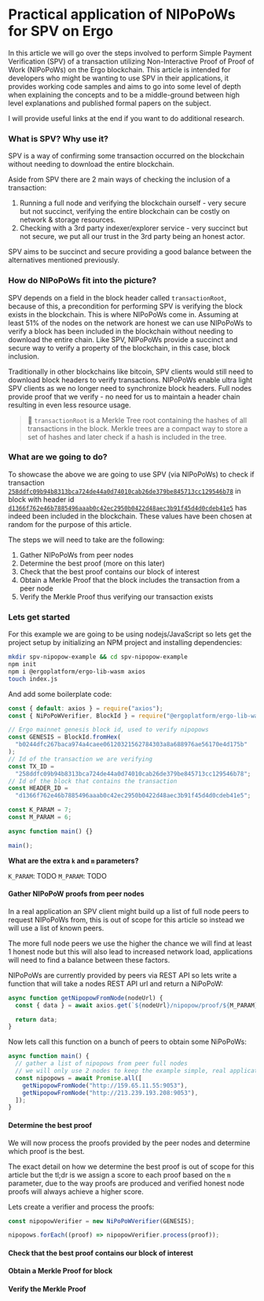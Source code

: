 # Practical application of NIPoPoWs for SPV on Ergo

In this article we will go over the steps involved to perform Simple Payment Verification (SPV) of a transaction utilizing Non-Interactive Proof of Proof of Work (NIPoPoWs) on the Ergo blockchain. This article is intended for developers who might be wanting to use SPV in their applications, it provides working code samples and aims to go into some level of depth when explaining the concepts and to be a middle-ground between high level explanations and published formal papers on the subject.

I will provide useful links at the end if you want to do additional research.

### What is SPV? Why use it?

SPV is a way of confirming some transaction occurred on the blockchain without needing to download the entire blockchain.

Aside from SPV there are 2 main ways of checking the inclusion of a transaction:

1. Running a full node and verifying the blockchain ourself - very secure but not succinct, verifying the entire blockchain can be costly on network & storage resources.
2. Checking with a 3rd party indexer/explorer service - very succinct but not secure, we put all our trust in the 3rd party being an honest actor.

SPV aims to be succinct and secure providing a good balance between the alternatives mentioned previously.

### How do NIPoPoWs fit into the picture?

SPV depends on a field in the block header called `transactionRoot`, because of this, a precondition for performing SPV is verifying the block exists in the blockchain. This is where NIPoPoWs come in. Assuming at least 51% of the nodes on the network are honest we can use NIPoPoWs to verify a block has been included in the blockchain without needing to download the entire chain. Like SPV, NIPoPoWs provide a succinct and secure way to verify a property of the blockchain, in this case, block inclusion.

Traditionally in other blockchains like bitcoin, SPV clients would still need to download block headers to verify transactions. NIPoPoWs enable ultra light SPV clients as we no longer need to synchronize block headers. Full nodes provide proof that we verify - no need for us to maintain a header chain resulting in even less resource usage.

> 💬 `transactionRoot` is a Merkle Tree root containing the hashes of all transactions in the block. Merkle trees are a compact way to store a set of hashes and later check if a hash is included in the tree.

### What are we going to do?

To showcase the above we are going to use SPV (via NIPoPoWs) to check if transaction [`258ddfc09b94b8313bca724de44a0d74010cab26de379be845713cc129546b78`](https://explorer.ergoplatform.com/en/transactions/258ddfc09b94b8313bca724de44a0d74010cab26de379be845713cc129546b78) in block with header id [`d1366f762e46b7885496aaab0c42ec2950b0422d48aec3b91f45d4d0cdeb41e5`](https://explorer.ergoplatform.com/en/blocks/d1366f762e46b7885496aaab0c42ec2950b0422d48aec3b91f45d4d0cdeb41e5) has indeed been included in the blockchain. These values have been chosen at random for the purpose of this article.

The steps we will need to take are the following:

1. Gather NIPoPoWs from peer nodes
2. Determine the best proof (more on this later)
3. Check that the best proof contains our block of interest
4. Obtain a Merkle Proof that the block includes the transaction from a peer node
5. Verify the Merkle Proof thus verifying our transaction exists

### Lets get started

For this example we are going to be using nodejs/JavaScript so lets get the project setup by initializing an NPM project and installing dependencies:

```sh
mkdir spv-nipopow-example && cd spv-nipopow-example
npm init
npm i @ergoplatform/ergo-lib-wasm axios
touch index.js
```

And add some boilerplate code:

```js
const { default: axios } = require("axios");
const { NiPoPoWVerifier, BlockId } = require("@ergoplatform/ergo-lib-wasm");

// Ergo mainnet genesis block id, used to verify nipopows
const GENESIS = BlockId.fromHex(
  "b0244dfc267baca974a4caee06120321562784303a8a688976ae56170e4d175b"
);
// Id of the transaction we are verifying
const TX_ID =
  "258ddfc09b94b8313bca724de44a0d74010cab26de379be845713cc129546b78";
// Id of the block that contains the transaction
const HEADER_ID =
  "d1366f762e46b7885496aaab0c42ec2950b0422d48aec3b91f45d4d0cdeb41e5";

const K_PARAM = 7;
const M_PARAM = 6;

async function main() {}

main();
```

**What are the extra `k` and `m`  parameters?**

`K_PARAM`: TODO
`M_PARAM`: TODO

#### Gather NIPoPoW proofs from peer nodes

In a real application an SPV client might build up a list of full node peers to request NIPoPoWs from, this is out of scope for this article so instead we will use a list of known peers.

The more full node peers we use the higher the chance we will find at least 1 honest node but this will also lead to increased network load, applications will need to find a balance between these factors.

NIPoPoWs are currently provided by peers via REST API so lets write a function that will take a nodes REST API url and return a NiPoPoW:

```js
async function getNipopowFromNode(nodeUrl) {
  const { data } = await axios.get(`${nodeUrl}/nipopow/proof/${M_PARAM}/${K_PARAM}/${HEADER_ID}`);

  return data;
}
```

Now lets call this function on a bunch of peers to obtain some NiPoPoWs:

```js
async function main() {
  // gather a list of nipopows from peer full nodes
  // we will only use 2 nodes to keep the example simple, real applications would use a bigger list.
  const nipopows = await Promise.all([
    getNipopowFromNode("http://159.65.11.55:9053"),
    getNipopowFromNode("http://213.239.193.208:9053"),
  ]);
}
```

#### Determine the best proof

We will now process the proofs provided by the peer nodes and determine which proof is the best.

The exact detail on how we determine the best proof is out of scope for this article but the tl;dr is we assign a score to each proof based on the `m` parameter, due to the way proofs are produced and verified honest node proofs will always achieve a higher score.

Lets create a verifier and process the proofs:

```js
const nipopowVerifier = new NiPoPoWVerifier(GENESIS);

nipopows.forEach((proof) => nipopowVerifier.process(proof));
```

#### Check that the best proof contains our block of interest

#### Obtain a Merkle Proof for block

#### Verify the Merkle Proof
